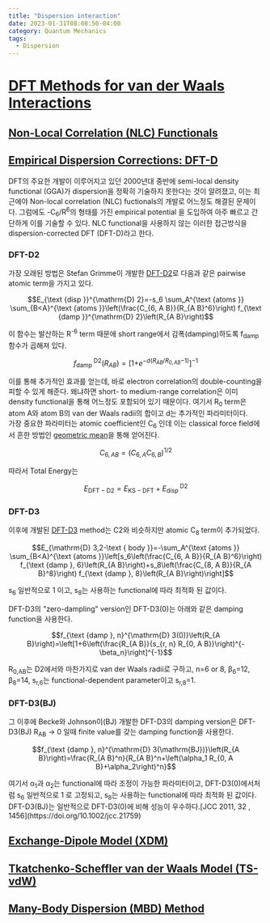 ```yaml
---
title: "Dispersion interaction"
date: 2023-01-31T08:08:50-04:00
category: Quantum Mechanics
tags:
  - Dispersion
---
```




# [DFT Methods for van der Waals Interactions](https://manual.q-chem.com/5.2/Ch5.S7.html)
## [Non-Local Correlation (NLC) Functionals](https://manual.q-chem.com/5.2/Ch5.S7.SS1.html)  
## [Empirical Dispersion Corrections: DFT-D](https://manual.q-chem.com/5.2/Ch5.S7.SS2.html)  
DFT의 주요한 개발이 이루어지고 있던 2000년대 중반에 semi-local density functional (GGA)가 dispersion을 정확히 기술하지 못한다는 것이 알려졌고, 이는 최근에야 Non-local correlation (NLC) fuctionals의 개발로 어느정도 해결된 문제이다. 그럼에도 -C<sub>6</sub>/R<sup>6</sup>의 형태를 가진 empirical potential 을 도입하여 아주 빠르고 간단하게 이를 기술할 수 있다. NLC functional을 사용하지 않는 이러한 접근방식을 dispersion-corrected DFT (DFT-D)라고 한다. 
### DFT-D2
가장 오래된 방법은 Stefan Grimme이 개발한 [DFT-D2](https://doi.org/10.1002/jcc.20495)로 다음과 같은 pairwise atomic term을 가지고 있다.  

<p><span class="math display">$$E_{\text {disp }}^{\mathrm{D} 2}=-s_6
\sum_A^{\text {atoms }} \sum_{B&lt;A}^{\text {atoms }}\left(\frac{C_{6, A B}}{R_{A
B}^6}\right) f_{\text {damp }}^{\mathrm{D} 2}\left(R_{A
B}\right)$$</span></p>

이 함수는 발산하는 R<sup>-6</sup> term 때문에 short range에서 감폭(damping)하도록 f<sub>damp</sub> 함수가 곱해져 있다.

<p><span class="math display"><em>f</em><sub>damp
</sub><sup>D2</sup>(<em>R</em><sub><em>A</em><em>B</em></sub>) = [1+<em>e</em><sup>−<em>d</em>(<em>R</em><sub><em>A</em><em>B</em></sub>/<em>R</em><sub>0, <em>A</em><em>B</em></sub>−1)</sup>]<sup>−1</sup></span></p>

이를 통해 추가적인 효과를 얻는데, 바로 electron correlation의 double-counting을 피할 수 있게 해준다. 왜냐하면 short- to medium-range correlation은 이미 density functional을 통해 어느정도 포함되어 있기 때문이다. 여기서 R<sub>0</sub> term은 atom A와 atom B의 van der Waals radii의 합이고 d는 추가적인 파라미터이다.  
가장 중요한 파라미터는 atomic coefficient인 C<sub>6</sub> 인데 이는 classical force field에서 흔한 방법인 [geometric mean](https://en.wikipedia.org/wiki/Geometric_mean)을 통해 얻어진다.
<p><span
class="math display"><em>C</em><sub>6, <em>A</em><em>B</em></sub> = (<em>C</em><sub>6, <em>A</em></sub><em>C</em><sub>6, <em>B</em></sub>)<sup>1/2</sup></span></p>
따라서 Total Energy는 
<p><span
class="math display"><em>E</em><sub>DFT − D2</sub> = <em>E</em><sub>KS − DFT</sub> + <em>E</em><sub>disp
</sub><sup>D2</sup></span></p>

### DFT-D3
이후에 개발된 [DFT-D3](https://doi.org/10.1063/1.3382344) method는 C2와 비슷하지만 atomic C<sub>8</sub> term이 추가되었다.
<p><span class="math display">$$E_{\mathrm{D} 3,2-\text { body
}}=-\sum_A^{\text {atoms }}
\sum_{B&lt;A}^{\text {atoms }}\left[s_6\left(\frac{C_{6, A B}}{R_{A B}^6}\right) f_{\text
{damp }, 6}\left(R_{A B}\right)+s_8\left(\frac{C_{8, A B}}{R_{A
B}^8}\right) f_{\text {damp }, 8}\left(R_{A
B}\right)\right]$$</span></p>
s<sub>6</sub> 일반적으로 1 이고, s<sub>8</sub>는 사용하는 functional에 따라 최적화 된 값이다.

DFT-D3의 "zero-dampling" version인 DFT-D3(0)는 아래와 같은 damping function을 사용한다.
<p><span class="math display">$$f_{\text {damp }, n}^{\mathrm{D}
3(0)}\left(R_{A B}\right)=\left[1+6\left(\frac{R_{A B}}{s_{r, n} R_{0, A
B}}\right)^{-\beta_n}\right]^{-1}$$</span></p>

R<sub>0,AB</sub>는 D2에서와 마찬가지로 van der Waals radii로 구하고, n=6 or 8, β<sub>6</sub>=12, β<sub>8</sub>=14, s<sub>r,6</sub>는 functional-dependent parameter이고 s<sub>r,8</sub>=1.

### DFT-D3(BJ)
그 이후에 Becke와 Johnson이(BJ) 개발한 DFT-D3의 damping version은 DFT-D3(BJ) R<sub>AB</sub> → 0 일때 finite value를 갖는 damping function을 사용한다.
<p><span class="math display">$$f_{\text {damp }, n}^{\mathrm{D}
3(\mathrm{BJ})}\left(R_{A B}\right)=\frac{R_{A B}^n}{R_{A
B}^n+\left(\alpha_1 R_{0, A B}+\alpha_2\right)^n}$$</span></p>
여기서 α<sub>1</sub>과 α<sub>2</sub>는 functional에 따라 조정이 가능한 파라미터이고, DFT-D3(0)에서처럼 s<sub>6</sub> 일반적으로 1 로 고정되고, s<sub>8</sub>는 사용하는 functional에 따라 최적화 된 값이다. DFT-D3(BJ)는 일반적으로 DFT-D3(0)에 비해 성능이 우수하다.[JCC 2011, 32 , 1456](https://doi.org/10.1002/jcc.21759)

## [Exchange-Dipole Model (XDM)](https://manual.q-chem.com/5.2/Ch5.S7.SS3.html)  
## [Tkatchenko-Scheffler van der Waals Model (TS-vdW)](https://manual.q-chem.com/5.2/Ch5.S7.SS4.html)  
## [Many-Body Dispersion (MBD) Method](https://manual.q-chem.com/5.2/Ch5.S7.SS5.html)  


